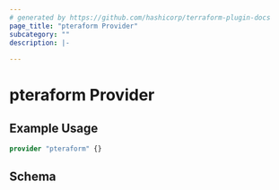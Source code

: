 ```yaml
---
# generated by https://github.com/hashicorp/terraform-plugin-docs
page_title: "pteraform Provider"
subcategory: ""
description: |-
  
---
```


# pteraform Provider



## Example Usage

```terraform
provider "pteraform" {}
```

<!-- schema generated by tfplugindocs -->
## Schema
